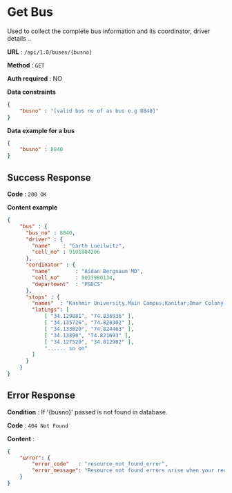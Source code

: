 # Get Bus

Used to collect the complete bus information and its coordinator, driver details ..

**URL** : `/api/1.0/buses/{busno}`

**Method** : `GET`

**Auth required** : NO

**Data constraints**

```json
{
    "busno" : "[valid bus no of as bus e.g 8840]"
}
```

**Data example for a bus**

```json
{
    "busno" : 8840
}
```

## Success Response

**Code** : `200 OK`

**Content example**

```json
{
    "bus" : {
      "bus_no" : 8840,
      "driver" : {
        "name"    : "Garth Lueilwitz",
        "cell_no" : 9101804206
      },
      "cordinator" : {
        "name"        : "Aidan Bergnaum MD",
        "cell_no"     : 9037980134,
        "department"  : "PGDCS"
      },
      "stops" : {
        "names"  : "Kashmir University,Main Campus;Kanitar;Omar Colony;Salfia;Lal Bazar;Molvi Stop;Bota Kadal;Mill Stop;Alamgari Bazar;Hawal;Islamia College;Gojwara;Rajori kadal;Kawdara;Nawa kadal",
        "latLngs": [
            [ "34.129881", "74.836936" ],
            [ "34.135726", "74.828302" ],
            [ "34.133820", "74.824463" ],
            [ "34.13890", "74.821693" ],
            [ "34.127520", "34.812982" ],
            "...... so on"
        ]
      }
    }
}
```

## Error Response

**Condition** : If '{busno}'  passed is not found in database.

**Code** : `404 Not Found`

**Content** :

```json
{
    "error": {
        "error_code"   : "resource_not_found_error",
        "error_message": "Resource not found errors arise when your request is trying to access the resources not found in datbase."
    }
}
```